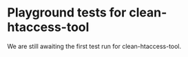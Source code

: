 # Playground tests for clean-htaccess-tool
We are still awaiting the first test run for clean-htaccess-tool.

